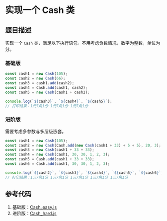 # 实现一个 Cash 类

## 题目描述

实现一个 `Cash` 类，满足以下执行语句。不用考虑负数情况，数字为整数，单位为分。

### 基础版

```js
const cash1 = new Cash(105);
const cash2 = new Cash(66);
const cash3 = cash1.add(cash2);
const cash4 = Cash.add(cash1, cash2);
const cash5 = new Cash(cash1 + cash2);

console.log(`${cash3}`, `${cash4}`, `${cash5}`);
// 打印结果：1元7角1分 1元7角1分 1元7角1分
```

### 进阶版

需要考虑多参数与多层级嵌套。

```js
const cash1 = new Cash(105);
const cash2 = new Cash(Cash.add(new Cash(cash1 + 33) + 5 + 5), 20, 3);
const cash3 = new Cash(cash1 + 33 + 33);
const cash4 = new Cash(cash1, 30, 30, 1, 2, 3);
const cash5 = Cash.add(cash1 + 33 + 33);
const cash6 = Cash.add(cash1, 30, 30, 1, 2, 3);

console.log(`${cash2}`, `${cash3}`, `${cash4}`, `${cash5}`, `${cash6}`);
// 打印结果：1元7角1分 1元7角1分 1元7角1分 1元7角1分 1元7角1分
```

## 参考代码

1. 基础版：[Cash_easy.js](../codes/Q1/Cash_easy.js)
2. 进阶版：[Cash_hard.js](../codes/Q1/Cash_hard.js)
